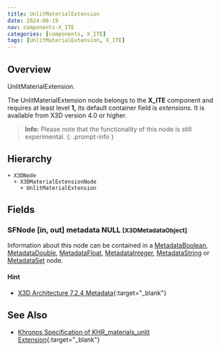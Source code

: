 ```yaml
---
title: UnlitMaterialExtension
date: 2024-06-19
nav: components-X_ITE
categories: [components, X_ITE]
tags: [UnlitMaterialExtension, X_ITE]
---
```

<style>
.post h3 {
   word-spacing: 0.2em;
}
</style>

## Overview

UnlitMaterialExtension.

The UnlitMaterialExtension node belongs to the **X_ITE** component and requires at least level **1,** its default container field is *extensions.* It is available from X3D version 4.0 or higher.

>**Info:** Please note that the functionality of this node is still experimental.
{: .prompt-info }

## Hierarchy

```
+ X3DNode
  + X3DMaterialExtensionNode
    + UnlitMaterialExtension
```

## Fields

### SFNode [in, out] **metadata** NULL <small>[X3DMetadataObject]</small>

Information about this node can be contained in a [MetadataBoolean](/x_ite/components/core/metadataboolean/), [MetadataDouble](/x_ite/components/core/metadatadouble/), [MetadataFloat](/x_ite/components/core/metadatafloat/), [MetadataInteger](/x_ite/components/core/metadatainteger/), [MetadataString](/x_ite/components/core/metadatastring/) or [MetadataSet](/x_ite/components/core/metadataset/) node.

#### Hint

- [X3D Architecture 7.2.4 Metadata](https://www.web3d.org/specifications/X3Dv4/ISO-IEC19775-1v4-IS//Part01/components/core.html#Metadata){:target="_blank"}

## See Also

- [Khronos Specification of KHR_materials_unlit Extension](https://github.com/KhronosGroup/glTF/tree/main/extensions/2.0/Khronos/KHR_materials_unlit){:target="_blank"}

